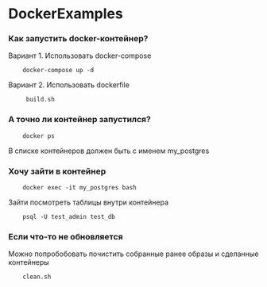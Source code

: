 # DockerExamples

### Как запустить docker-контейнер?

Вариант 1. Использовать docker-compose
   
        docker-compose up -d

Вариант 2. Использовать dockerfile

         build.sh

### А точно ли контейнер запустился?

        docker ps 

В списке контейнеров должен быть с именем my_postgres

### Хочу зайти в контейнер

        docker exec -it my_postgres bash

Зайти посмотреть таблицы внутри контейнера 

        psql -U test_admin test_db

### Если что-то не обновляется

Можно попробобовать почистить собранные ранее образы и сделанные контейнеры

        clean.sh